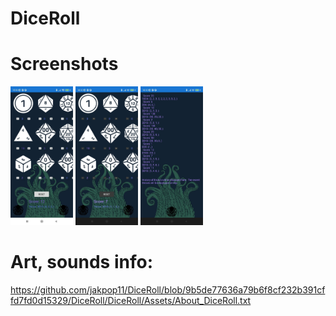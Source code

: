 # DiceRoll


# Screenshots

<img src="Screenshots/DiceRoll_LightTheme.jpg" width="100" >
<img src="Screenshots/DiceRoll_DarkTheme.jpg" width="100" >
<img src="Screenshots/DiceRoll_HistoryPage.jpg" width="100" >

# Art, sounds info:

https://github.com/jakpop11/DiceRoll/blob/9b5de77636a79b6f8cf232b391cffd7fd0d15329/DiceRoll/DiceRoll/Assets/About_DiceRoll.txt

